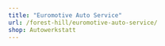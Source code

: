 ```yaml
---
title: "Euromotive Auto Service"
url: /forest-hill/euromotive-auto-service/
shop: Autowerkstatt
---
```

